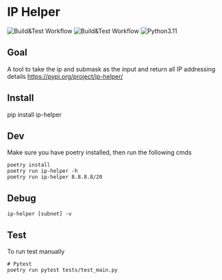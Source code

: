 # IP Helper
![Build&Test Workflow](https://github.com/rogerxwu/ip_helper/actions/workflows/ci.yml/badge.svg)
![Build&Test Workflow](https://github.com/rogerxwu/ip_helper/actions/workflows/cd.yml/badge.svg)
![Python3.11](https://img.shields.io/badge/language-Python3.11-blue)

## Goal
A tool to take the ip and submask as the input and return all IP addressing details
https://pypi.org/project/ip-helper/

## Install
pip install ip-helper

## Dev
Make sure you have poetry installed, then run the following cmds
```
poetry install
poetry run ip-helper -h
poetry run ip-helper 8.8.8.8/20
```

## Debug
```
ip-helper [subnet] -v
```

## Test
To run test manually
```
# Pytest
poetry run pytest tests/test_main.py
```
